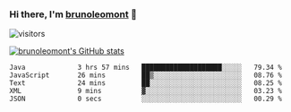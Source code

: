 ### Hi there, I'm [brunoleomont](https://www.linkedin.com/in/brunoleomont/) 👋

![visitors](https://visitor-badge.glitch.me/badge?page_id=page.id)

[![brunoleomont's GitHub stats](https://github-readme-stats.vercel.app/api?username=brunoleomont)](https://github.com/brunoleomont/github-readme-stats)

<!--START_SECTION:waka-->

```text
Java             3 hrs 57 mins   ████████████████████░░░░░   79.34 %
JavaScript       26 mins         ██▒░░░░░░░░░░░░░░░░░░░░░░   08.76 %
Text             24 mins         ██░░░░░░░░░░░░░░░░░░░░░░░   08.25 %
XML              9 mins          ▓░░░░░░░░░░░░░░░░░░░░░░░░   03.23 %
JSON             0 secs          ░░░░░░░░░░░░░░░░░░░░░░░░░   00.29 %
```

<!--END_SECTION:waka-->

<!--
**brunoleomont/brunoleomont** is a ✨ _special_ ✨ repository because its `README.md` (this file) appears on your GitHub profile.

Here are some ideas to get you started:

- 🔭 I’m currently working on ...
- 🌱 I’m currently learning ...
- 👯 I’m looking to collaborate on ...
- 🤔 I’m looking for help with ...
- 💬 Ask me about ...
- 📫 How to reach me: ...
- 😄 Pronouns: ...
- ⚡ Fun fact: ...
-->

